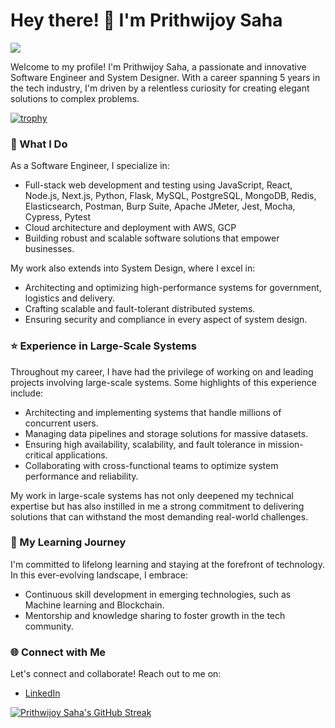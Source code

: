 # Hey there! 👋 I'm Prithwijoy Saha

![](https://komarev.com/ghpvc/?username=prithwijoysaha&color=green)

Welcome to my profile! I'm Prithwijoy Saha, a passionate and innovative Software Engineer and System Designer. With a career spanning 5 years in the tech industry, I'm driven by a relentless curiosity for creating elegant solutions to complex problems.

[![trophy](https://github-profile-trophy.vercel.app/?username=prithwijoysaha&rank=-C,-B,-?&no-bg=true&no-frame=true)](https://github.com/prithwijoysaha/github-profile-trophy)
### 🧰 What I Do

As a Software Engineer, I specialize in:

- Full-stack web development and testing using JavaScript, React, Node.js, Next.js, Python, Flask, MySQL, PostgreSQL, MongoDB, Redis, Elasticsearch, Postman, Burp Suite, Apache JMeter, Jest, Mocha, Cypress, Pytest
- Cloud architecture and deployment with AWS, GCP
- Building robust and scalable software solutions that empower businesses.

My work also extends into System Design, where I excel in:

- Architecting and optimizing high-performance systems for government, logistics and delivery.
- Crafting scalable and fault-tolerant distributed systems.
- Ensuring security and compliance in every aspect of system design.

### ⭐ Experience in Large-Scale Systems

Throughout my career, I have had the privilege of working on and leading projects involving large-scale systems. Some highlights of this experience include:

- Architecting and implementing systems that handle millions of concurrent users.
- Managing data pipelines and storage solutions for massive datasets.
- Ensuring high availability, scalability, and fault tolerance in mission-critical applications.
- Collaborating with cross-functional teams to optimize system performance and reliability.

My work in large-scale systems has not only deepened my technical expertise but has also instilled in me a strong commitment to delivering solutions that can withstand the most demanding real-world challenges.

### 🌱 My Learning Journey

I'm committed to lifelong learning and staying at the forefront of technology. In this ever-evolving landscape, I embrace:

- Continuous skill development in emerging technologies, such as Machine learning and Blockchain.
- Mentorship and knowledge sharing to foster growth in the tech community.

### 🌐 Connect with Me

Let's connect and collaborate! Reach out to me on:

- [LinkedIn](https://www.linkedin.com/in/prithwijoy-s-aab66677)


[![Prithwijoy Saha's GitHub Streak](https://streak-stats.demolab.com/?user=prithwijoysaha)](https://git.io/streak-stats)
